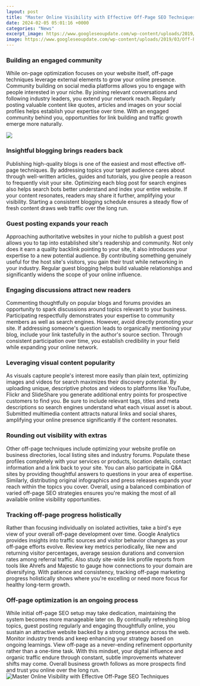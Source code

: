 ```yaml
---
layout: post
title: "Master Online Visibility with Effective Off-Page SEO Techniques"
date: 2024-02-05 05:01:16 +0000
categories: "News"
excerpt_image: https://www.googleseoupdate.com/wp-content/uploads/2019/03/Off-Page-SEO.jpg
image: https://www.googleseoupdate.com/wp-content/uploads/2019/03/Off-Page-SEO.jpg
---
```


### Building an engaged community 
While on-page optimization focuses on your website itself, off-page techniques leverage external elements to grow your online presence. Community building on social media platforms allows you to engage with people interested in your niche. By joining relevant conversations and following industry leaders, you extend your network reach. Regularly posting valuable content like quotes, articles and images on your social profiles helps establish your expertise over time. With an engaged community behind you, opportunities for link building and traffic growth emerge more naturally. 

![](https://gecdesigns.com/img/blog/seo/off-page-seo-02.jpg)
### Insightful blogging brings readers back
Publishing high-quality blogs is one of the easiest and most effective off-page techniques. By addressing topics your target audience cares about through well-written articles, guides and tutorials, you give people a reason to frequently visit your site. Optimizing each blog post for search engines also helps search bots better understand and index your entire website. If your content resonates, readers may share it further, amplifying your visibility. Starting a consistent blogging schedule ensures a steady flow of fresh content draws web traffic over the long run.
### Guest posting expands your reach 
Approaching authoritative websites in your niche to publish a guest post allows you to tap into established site's readership and community. Not only does it earn a quality backlink pointing to your site, it also introduces your expertise to a new potential audience. By contributing something genuinely useful for the host site's visitors, you gain their trust while networking in your industry. Regular guest blogging helps build valuable relationships and significantly widens the scope of your online influence. 
### Engaging discussions attract new readers
Commenting thoughtfully on popular blogs and forums provides an opportunity to spark discussions around topics relevant to your business. Participating respectfully demonstrates your expertise to community members as well as search engines. However, avoid directly promoting your site. If addressing someone's question leads to organically mentioning your blog, include your link tastefully in the author's source section. Through consistent participation over time, you establish credibility in your field while expanding your online network.
### Leveraging visual content popularity
As visuals capture people's interest more easily than plain text, optimizing images and videos for search maximizes their discovery potential. By uploading unique, descriptive photos and videos to platforms like YouTube, Flickr and SlideShare you generate additional entry points for prospective customers to find you. Be sure to include relevant tags, titles and meta descriptions so search engines understand what each visual asset is about. Submitted multimedia content attracts natural links and social shares, amplifying your online presence significantly if the content resonates. 
### Rounding out visibility with extras
Other off-page techniques include optimizing your website profile on business directories, local listing sites and industry forums. Populate these profiles completely with your services or products, location details, contact information and a link back to your site. You can also participate in Q&A sites by providing thoughtful answers to questions in your area of expertise. Similarly, distributing original infographics and press releases expands your reach within the topics you cover. Overall, using a balanced combination of varied off-page SEO strategies ensures you're making the most of all available online visibility opportunities.
### Tracking off-page progress holistically  
Rather than focusing individually on isolated activities, take a bird's eye view of your overall off-page development over time. Google Analytics provides insights into traffic sources and visitor behavior changes as your off-page efforts evolve. Review key metrics periodically, like new and returning visitor percentages, average session durations and conversion rates among referral traffic. Also study site-wide link profile reports from tools like Ahrefs and Majestic to gauge how connections to your domain are diversifying. With patience and consistency, tracking off-page marketing progress holistically shows where you're excelling or need more focus for healthy long-term growth.
### Off-page optimization is an ongoing process
While initial off-page SEO setup may take dedication, maintaining the system becomes more manageable later on. By continually refreshing blog topics, guest posting regularly and engaging thoughtfully online, you sustain an attractive website backed by a strong presence across the web. Monitor industry trends and keep enhancing your strategy based on ongoing learnings. View off-page as a never-ending refinement opportunity rather than a one-time task. With this mindset, your digital influence and organic traffic endure through constant, subtle improvements whatever shifts may come. Overall business growth follows as more prospects find and trust you online over the long run.
![Master Online Visibility with Effective Off-Page SEO Techniques](https://www.googleseoupdate.com/wp-content/uploads/2019/03/Off-Page-SEO.jpg)
